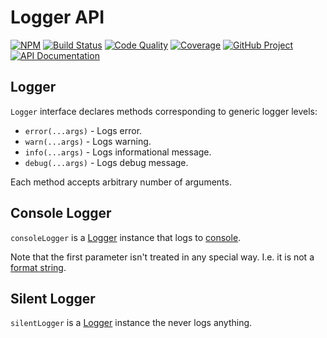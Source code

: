 Logger API
==========

[![NPM][npm-image]][npm-url]
[![Build Status][build-status-img]][build-status-link]
[![Code Quality][quality-img]][quality-link]
[![Coverage][coverage-img]][coverage-link]
[![GitHub Project][github-image]][github-url]
[![API Documentation][api-docs-image]][API documentation]

[npm-image]: https://img.shields.io/npm/v/@proc7ts/logger.svg?logo=npm
[npm-url]: https://www.npmjs.com/package/@proc7ts/logger
[build-status-img]: https://github.com/proc7ts/logger/workflows/Build/badge.svg
[build-status-link]: https://github.com/proc7ts/logger/actions?query=workflow:Build
[quality-img]: https://app.codacy.com/project/badge/Grade/4e45ef3c83a3497fbe8f7fe3341e023c
[quality-link]: https://www.codacy.com/gh/proc7ts/logger/dashboard?utm_source=github.com&utm_medium=referral&utm_content=proc7ts/logger&utm_campaign=Badge_Grade
[coverage-img]: https://app.codacy.com/project/badge/Coverage/4e45ef3c83a3497fbe8f7fe3341e023c
[coverage-link]: https://www.codacy.com/gh/proc7ts/logger/dashboard?utm_source=github.com&utm_medium=referral&utm_content=proc7ts/logger&utm_campaign=Badge_Coverage
[github-image]: https://img.shields.io/static/v1?logo=github&label=GitHub&message=project&color=informational
[github-url]: https://github.com/proc7ts/logger
[api-docs-image]: https://img.shields.io/static/v1?logo=typescript&label=API&message=docs&color=informational
[API documentation]: https://proc7ts.github.io/logger/


Logger
------
[Logger]: #logger

`Logger` interface declares methods corresponding to generic logger levels:

- `error(...args)` - Logs error.
- `warn(...args)` - Logs warning.
- `info(...args)` - Logs informational message.
- `debug(...args)` - Logs debug message.

Each method accepts arbitrary number of arguments.


Console Logger
--------------

`consoleLogger` is a [Logger] instance that logs to [console].

Note that the first parameter isn't treated in any special way. I.e. it is not a [format string].

[console]: https://developer.mozilla.org/en-US/docs/Web/API/Console
[format string]: https://developer.mozilla.org/en-US/docs/Web/API/Console#using_string_substitutions


Silent Logger
-------------

`silentLogger` is a [Logger] instance the never logs anything.
